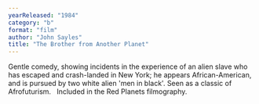 ```yaml
---
yearReleased: "1984"
category: "b"
format: "film"
author: "John Sayles"
title: "The Brother from Another Planet"
---
```

Gentle comedy, showing incidents in the experience of an  alien slave who has escaped and crash-landed in New York; he appears  African-American, and is pursued by two white alien 'men in black'. Seen as a  classic of Afrofuturism.
 
Included in the Red  Planets filmography.
 